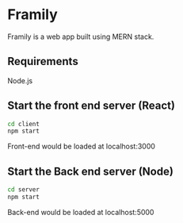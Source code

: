 # Framily

Framily is a web app built using MERN stack.

## Requirements

Node.js

## Start the front end server (React)

```bash
cd client
npm start
```

Front-end would be loaded at localhost:3000

## Start the Back end server (Node)

```bash
cd server
npm start
```

Back-end would be loaded at localhost:5000
